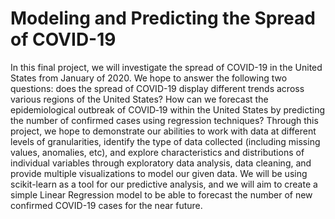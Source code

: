 # Modeling and Predicting the Spread of COVID-19
In this final project, we will investigate the spread of COVID-19 in the United States from January of 2020. We hope to answer the following two questions: does the spread of COVID-19 display different trends across various regions of the United States? How can we forecast the epidemiological outbreak of COVID‐19 within the United States by predicting the number of confirmed cases using regression techniques? Through this project, we hope to demonstrate our abilities to work with data at different levels of granularities, identify the type of data collected (including missing values, anomalies, etc), and explore characteristics and distributions of individual variables through exploratory data analysis, data cleaning, and provide multiple visualizations to model our given data. We will be using scikit-learn as a tool for our predictive analysis, and we will aim to create a simple Linear Regression model to be able to forecast the number of new confirmed COVID-19 cases for the near future.
